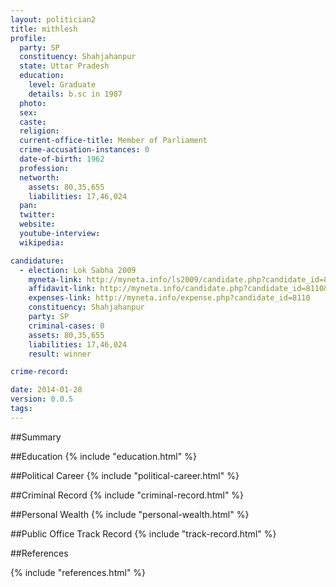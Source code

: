 ```yaml
---
layout: politician2
title: mithlesh
profile: 
  party: SP
  constituency: Shahjahanpur
  state: Uttar Pradesh
  education: 
    level: Graduate
    details: b.sc in 1987
  photo: 
  sex: 
  caste: 
  religion: 
  current-office-title: Member of Parliament
  crime-accusation-instances: 0
  date-of-birth: 1962
  profession: 
  networth: 
    assets: 80,35,655
    liabilities: 17,46,024
  pan: 
  twitter: 
  website: 
  youtube-interview: 
  wikipedia: 

candidature: 
  - election: Lok Sabha 2009
    myneta-link: http://myneta.info/ls2009/candidate.php?candidate_id=8110
    affidavit-link: http://myneta.info/candidate.php?candidate_id=8110&scan=original
    expenses-link: http://myneta.info/expense.php?candidate_id=8110
    constituency: Shahjahanpur 
    party: SP
    criminal-cases: 0
    assets: 80,35,655
    liabilities: 17,46,024
    result: winner 

crime-record: 

date: 2014-01-28
version: 0.0.5
tags: 
---
```

##Summary


##Education
{% include "education.html" %}


##Political Career
{% include "political-career.html" %}


##Criminal Record
{% include "criminal-record.html" %}


##Personal Wealth
{% include "personal-wealth.html" %}


##Public Office Track Record
{% include "track-record.html" %}


##References


{% include "references.html" %}
